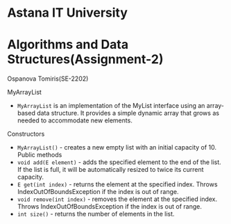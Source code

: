 # Astana IT University
# Algorithms and Data Structures(Assignment-2)
Ospanova Tomiris(SE-2202)


MyArrayList

- `MyArrayList` is an implementation of the MyList interface using an array-based data structure. It provides a simple dynamic array that grows as needed to accommodate new elements.

Constructors
- `MyArrayList()` - creates a new empty list with an initial capacity of 10.
Public methods
- `void add(E element)` - adds the specified element to the end of the list. If the list is full, it will be automatically resized to twice its current capacity.
- `E get(int index)` - returns the element at the specified index. Throws IndexOutOfBoundsException if the index is out of range.
- `void remove(int index)` - removes the element at the specified index. Throws IndexOutOfBoundsException if the index is out of range.
- `int size()` - returns the number of elements in the list.
